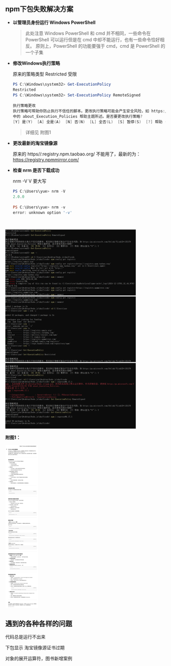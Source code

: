 ## npm下包失败解决方案

+ **以管理员身份运行 Windows PowerShell**

  > 此处注意 Windows PowerShell 和 cmd 并不相同，一些命令在 PowerShell 可以运行但是在 cmd 中却不能运行，也有一些命令恰好相反。    原则上，PowerShell 的功能要强于 cmd，cmd 是 PowerShell 的一个子集

+ **修改Windows执行策略**

  原来的策略类型 Restricted 受限

  ```powershell
  PS C:\Windows\system32> Get-ExecutionPolicy
  Restricted
  PS C:\Windows\system32> Set-ExecutionPolicy RemoteSigned

  执行策略更改
  执行策略可帮助你防止执行不信任的脚本。更改执行策略可能会产生安全风险，如 https:/go.microsoft.com/fwlink/?LinkID=135170
  中的 about_Execution_Policies 帮助主题所述。是否要更改执行策略?
  [Y] 是(Y)  [A] 全是(A)  [N] 否(N)  [L] 全否(L)  [S] 暂停(S)  [?] 帮助 (默认值为“N”): Y
  ```

  > 详细见 附图1

+ **更改最新的淘宝镜像源**

  原来的 https//:registry.npm.taobao.org/ 不能用了，最新的为：https://registry.npmmirror.com/

+ **检查 nrm 是否下载成功**

  nrm -V  V 要大写

  ```powershell
  PS C:\Users\yue> nrm -V
  2.0.0

  PS C:\Users\yue> nrm -v
  error: unknown option '-v'
  ```

  ​

 <img src="./img/npm下包失败解决方案1.png" style="zoom: 40%">

 <img src="./img/npm下包失败解决方案2.png" style="zoom: 40%">

 <img src="./img/npm下包失败解决方案3.png" style="zoom: 40%">







**附图1：**

 <img src="./img/Windows的执行策略.png" style="zoom: 50%">



## 遇到的各种各样的问题

代码总是运行不出来

下包显示 淘宝镜像源证书过期

对象的展开运算符，图书新增案例
